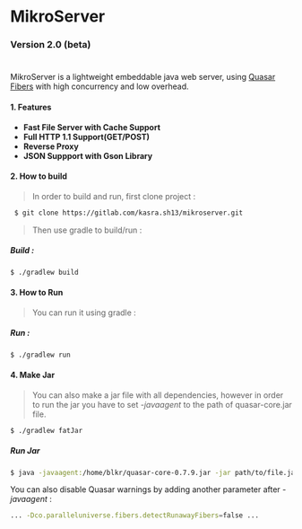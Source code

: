 # MikroServer
### Version 2.0 (beta)
#
MikroServer is a lightweight embeddable java web server, using [Quasar Fibers](http://docs.paralleluniverse.co/quasar/) with high concurrency and low overhead.
#### 1. Features
* __Fast File Server with Cache Support__
* __Full HTTP 1.1 Support(GET/POST)__
* __Reverse Proxy__
* __JSON Suppport with Gson Library__

#### 2. How to build
>In order to build and run, first clone project :
```sh
 $ git clone https://gitlab.com/kasra.sh13/mikroserver.git
```

>Then use gradle to build/run :
##### Build :
```sh
$ ./gradlew build
```

#### 3. How to Run
> You can run it using gradle :
##### Run :
```sh
$ ./gradlew run
```

#### 4. Make Jar
> You can also make a jar file with all dependencies, however in order to run the jar you have to set _-javaagent_ to the path of quasar-core.jar file.
```sh
$ ./gradlew fatJar
```
##### Run Jar
```sh
$ java -javaagent:/home/blkr/quasar-core-0.7.9.jar -jar path/to/file.jar
```
You can also disable Quasar warnings by adding another parameter after _-javaagent_ :
```sh 
... -Dco.paralleluniverse.fibers.detectRunawayFibers=false ...
```
